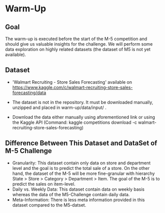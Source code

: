 # Warm-Up

## Goal
The warm-up is executed before the start of the M-5 competition and should give us valuable insights for the challenge.
We will perform some data exploration on highly related datasets (the dataset of M5 is not yet available).

## Dataset
- 'Walmart Recruiting - Store Sales Forecasting' available on https://www.kaggle.com/c/walmart-recruiting-store-sales-forecasting/data

- The dataset is not in the repository. It must be downloaded manually, unzipped and placed in warm-up/data/input/ .

- Download the data either manually using aforementioned link or using the Kaggle API (Command: kaggle competitions download -c walmart-recruiting-store-sales-forecasting)

## Difference Between This Dataset and DataSet of M-5 Challenge
- Granularity: This dataset contain only data on store and department level and the goal is to predict the total sale of a store. On the other hand, the dataset of the M-5 will be more fine-granular with hierarchy State > Store > Category > Department > Item. The goal of the M-5 is to predict the sales on item-level.
- Daily vs. Weekly Data: This dataset contain data on weekly basis whereas the data of the M5-Challenge contain daily data.
- Meta-Information: There is less meta information provided in this dataset compared to the M5-datset.
